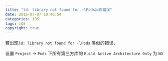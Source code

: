 ```yaml
---
title: "ld: library not found for -lPods出现错误"
date: 2015-07-07 10:46:54
categories: iOS
tags: iOS
copyright: true
---
```


若出现`ld: library not found for -lPods` 类似的错误，

设置 `Project` -> `Pods` 下所有第三方库的 `Build Active Architecture Only` 为 `NO`
